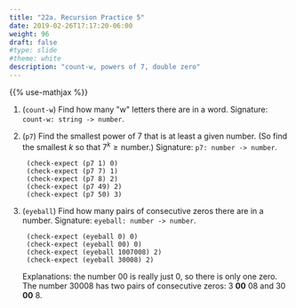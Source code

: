 ```yaml
---
title: "22a. Recursion Practice 5"
date: 2019-02-26T17:17:20-06:00
weight: 96
draft: false
#type: slide
#theme: white
description: "count-w, powers of 7, double zero"
---
```


{{% use-mathjax %}}

1. (`count-w`) Find how many "w" letters there are in a
   word. Signature: `count-w: string -> number`.

2. (`p7`) Find the smallest power of 7 that is at least a given
   number. (So find the smallest $k$ so that $7^k \ge \text{number}$.)
   Signature: `p7: number -> number`.
   
        (check-expect (p7 1) 0)
        (check-expect (p7 7) 1)
        (check-expect (p7 8) 2)
        (check-expect (p7 49) 2)
        (check-expect (p7 50) 3)

3. (`eyeball`) Find how many pairs of consecutive zeros there are in a
   number. Signature: `eyeball: number -> number`. 
   
        (check-expect (eyeball 0) 0)
        (check-expect (eyeball 00) 0)
        (check-expect (eyeball 1007008) 2)
        (check-expect (eyeball 30008) 2)

    Explanations: the number 00 is really just 0, so there is only one
    zero. The number 30008 has two pairs of consecutive zeros: 3 **00**
    08 and 30 **00** 8.
